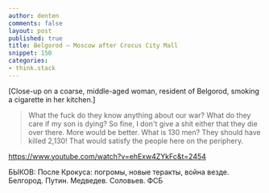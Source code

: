 ```yaml
---
author: denten
comments: false
layout: post
published: true
title: Belgorod — Moscow after Crocus City Mall
snippet: 150
categories:
- think.stack
---
```


[Close-up on a coarse, middle-aged woman, resident of Belgorod, smoking a cigarette in her
kitchen.]

> What the fuck do they know anything about our war? What do they care if my son is dying?
So fine, I don't give a shit either that they die over there. More would be better. What
is 130 men? They should have killed 2,130! That would satisfy the people here on the
periphery.

https://www.youtube.com/watch?v=ehExw4ZYkFc&t=2454

БЫКОВ: После Крокуса: погромы, новые теракты, война везде. Белгород. Путин. Медведев.
Соловьев. ФСБ
